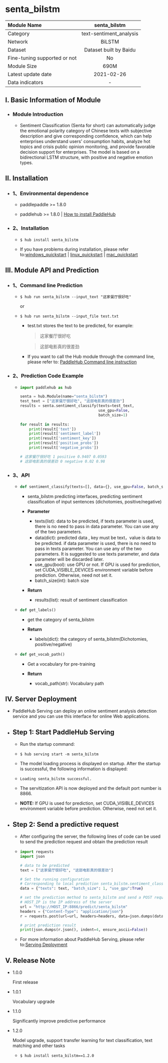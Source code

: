 # senta_bilstm

|     Module Name      |  senta_bilstm  |
|  :------------------ | :------------: |
|       Category       | text-sentiment_analysis  |
|         Network      |      BiLSTM      |
|         Dataset      | Dataset built by Baidu |
| Fine-tuning supported or not |      No       |
|     Module Size      |       690M       |
| Latest update date   |   2021-02-26   |
|   Data indicators    |       -        |


## I. Basic Information of Module

- ### Module Introduction

  - Sentiment Classification (Senta for short) can automatically judge the emotional polarity category of Chinese texts with subjective description and give corresponding confidence, which can help enterprises understand users' consumption habits, analyze hot topics and crisis public opinion monitoring, and provide favorable decision support for enterprises. The model is based on a bidirectional LSTM structure, with positive and negative emotion types.



## II. Installation

- ### 1、Environmental dependence

  - paddlepaddle >= 1.8.0
  
  - paddlehub >= 1.8.0    | [How to install PaddleHub](../../../../docs/docs_ch/get_start/installation.rst)

- ### 2、Installation

  - ```shell
    $ hub install senta_bilstm
    ```
  - If you have problems during installation, please refer to:[windows_quickstart](../../../../docs/docs_ch/get_start/windows_quickstart.md)
 | [linux_quickstart](../../../../docs/docs_ch/get_start/linux_quickstart.md) | [mac_quickstart](../../../../docs/docs_ch/get_start/mac_quickstart.md)



## III. Module API and Prediction

- ### 1、Command line Prediction

  - ```shell
    $ hub run senta_bilstm --input_text "这家餐厅很好吃"
    ```
    or
  - ```shell
    $ hub run senta_bilstm --input_file test.txt
    ```    
    - test.txt stores the text to be predicted, for example:
    
      > 这家餐厅很好吃
 
      > 这部电影真的很差劲
      
    - If you want to call the Hub module through the command line, please refer to: [PaddleHub Command line instruction](../../../../docs/docs_ch/tutorial/cmd_usage.rst)
    
    
- ### 2、Prediction Code Example

  - ```python
    import paddlehub as hub

    senta = hub.Module(name="senta_bilstm")
    test_text = ["这家餐厅很好吃", "这部电影真的很差劲"]
    results = senta.sentiment_classify(texts=test_text, 
                                       use_gpu=False,
                                       batch_size=1)
        
    for result in results:
        print(result['text'])
        print(result['sentiment_label'])
        print(result['sentiment_key'])
        print(result['positive_probs'])
        print(result['negative_probs'])
    
    # 这家餐厅很好吃 1 positive 0.9407 0.0593
    # 这部电影真的很差劲 0 negative 0.02 0.98
    ```

- ### 3、API

  - ```python
    def sentiment_classify(texts=[], data={}, use_gpu=False, batch_size=1)
    ```
    
    - senta_bilstm predicting interfaces, predicting sentiment classification of input sentences (dichotomies, positive/negative)

    - **Parameter**

      - texts(list):  data to be predicted, if texts parameter is used, there is no need to pass in data parameter. You can use any of the two parameters.
      - data(dict): predicted data , key must be text，value is data to be predicted. if data parameter is used, there is no need to pass in texts parameter. You can use any of the two parameters. It is suggested to use texts parameter, and data parameter will be discarded later.
      - use_gpu(bool): use GPU or not. If GPU is used for prediction, set CUDA_VISIBLE_DEVICES environment variable before prediction. Otherwise, need not set it.
      - batch_size(int): batch size

    - **Return**

      - results(list): result of sentiment classification


  - ```python
    def get_labels()
    ```
    - get the category of senta_bilstm

    - **Return**

      - labels(dict): the category of senta_bilstm(Dichotomies, positive/negative)

  - ```python
    def get_vocab_path()
    ```
    - Get a vocabulary for pre-training

    - **Return**

      - vocab_path(str): Vocabulary path



## IV. Server Deployment

- PaddleHub Serving can deploy an online sentiment analysis detection service and you can use this interface for online Web applications.

- ## Step 1: Start PaddleHub Serving

  - Run the startup command:
  - ```shell
    $ hub serving start -m senta_bilstm  
    ```

  - The model loading process is displayed on startup. After the startup is successful, the following information is displayed:
  - ```shell
    Loading senta_bilstm successful.
    ```

  - The servitization API is now deployed and the default port number is 8866.

   - **NOTE:**  If GPU is used for prediction, set CUDA_VISIBLE_DEVICES environment variable before prediction. Otherwise, need not set it.

- ## Step 2: Send a predictive request

  - After configuring the server, the following lines of code can be used to send the prediction request and obtain the prediction result

  - ```python
    import requests
    import json

    # data to be predicted
    text = ["这家餐厅很好吃", "这部电影真的很差劲"]

    # Set the running configuration
    # Corresponding to local prediction senta_bilstm.sentiment_classify(texts=text, batch_size=1, use_gpu=True)
    data = {"texts": text, "batch_size": 1, "use_gpu":True}

    # set the prediction method to senta_bilstm and send a POST request, content-type should be set to json
    # HOST_IP is the IP address of the server
    url = "http://HOST_IP:8866/predict/senta_bilstm"
    headers = {"Content-Type": "application/json"}
    r = requests.post(url=url, headers=headers, data=json.dumps(data))

    # print prediction result
    print(json.dumps(r.json(), indent=4, ensure_ascii=False))
    ```

  - For more information about PaddleHub Serving, please refer to:[Serving Deployment](../../../../docs/docs_ch/tutorial/serving.md)



## V. Release Note

* 1.0.0

  First release
  
* 1.0.1

  Vocabulary upgrade

* 1.1.0

  Significantly improve predictive performance

* 1.2.0

  Model upgrade, support transfer learning for text classification, text matching and other tasks
  - ```shell
    $ hub install senta_bilstm==1.2.0
    ```

